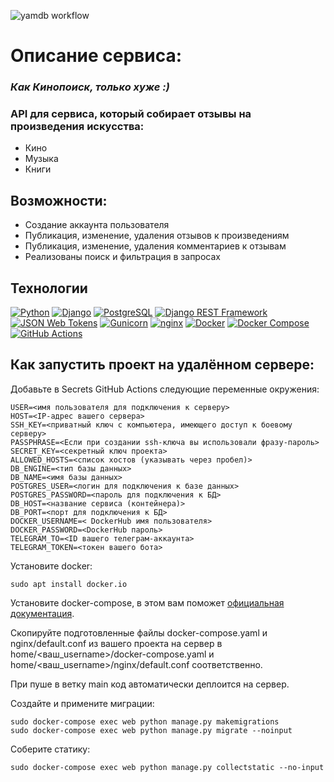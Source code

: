 ![yamdb workflow](https://github.com/Tox1que/yamdb_final/actions/workflows/yamdb_workflow.yml/badge.svg)


# Описание сервиса:
### *Как Кинопоиск, только хуже :)*
### API для сервиса, который собирает отзывы на произведения искусства:
- Кино
- Музыка
- Книги


## Возможности:
- Создание аккаунта пользователя
- Публикация, изменение, удаления отзывов к произведениям
- Публикация, изменение, удаления комментариев к отзывам
- Реализованы поиск и фильтрация в запросах

## Технологии
[![Python](https://img.shields.io/badge/Python-3776AB?logo=python)](https://www.python.org/)
[![Django](https://img.shields.io/badge/Django-092E20?&logo=django)](https://www.djangoproject.com/)
[![PostgreSQL](https://img.shields.io/badge/PostgreSQL-grey?logo=postgresql)](https://www.postgresql.org/)
[![Django REST Framework](https://img.shields.io/badge/Django_REST_Framework-grey?logo=django)](https://www.django-rest-framework.org/)
[![JSON Web Tokens](https://img.shields.io/badge/JSON_Web_Tokens-grey?logo=jsonwebtokens)](https://jwt.io/)
[![Gunicorn](https://img.shields.io/badge/Gunicorn-grey?logo=gunicorn)](https://gunicorn.org/)
[![nginx](https://img.shields.io/badge/nginx-grey?logo=nginx)](https://nginx.org/)
[![Docker](https://img.shields.io/badge/Docker-grey?logo=docker)](https://www.docker.com/)
[![Docker Compose](https://img.shields.io/badge/Docker_Compose-grey?logo=docker)](https://docs.docker.com/compose/)
[![GitHub Actions](https://img.shields.io/badge/GitHub_Actions-grey?logo=githubactions)](https://github.com/features/actions)

## Как запустить проект на удалённом сервере:
Добавьте в Secrets GitHub Actions следующие переменные окружения:
```
USER=<имя пользователя для подключения к серверу>
HOST=<IP-адрес вашего сервера>
SSH_KEY=<приватный ключ с компьютера, имеющего доступ к боевому серверу>
PASSPHRASE=<Если при создании ssh-ключа вы использовали фразу-пароль>
SECRET_KEY=<секретный ключ проекта>
ALLOWED_HOSTS=<список хостов (указывать через пробел)>
DB_ENGINE=<тип базы данных>
DB_NAME=<имя базы данных>
POSTGRES_USER=<логин для подключения к базе данных>
POSTGRES_PASSWORD=<пароль для подключения к БД>
DB_HOST=<название сервиса (контейнера)>
DB_PORT=<порт для подключения к БД>
DOCKER_USERNAME=< DockerHub имя пользователя>
DOCKER_PASSWORD=<DockerHub пароль>
TELEGRAM_TO=<ID вашего телеграм-аккаунта>
TELEGRAM_TOKEN=<токен вашего бота>
```
Установите docker:
```
sudo apt install docker.io
```
Установите docker-compose, в этом вам поможет [официальная документация](https://docs.docker.com/compose/install/).

Скопируйте подготовленные файлы docker-compose.yaml и nginx/default.conf из вашего проекта на сервер в home/<ваш_username>/docker-compose.yaml и home/<ваш_username>/nginx/default.conf соответственно. 

При пуше в ветку main код автоматически деплоится на сервер.

Создайте и примените миграции:
```
sudo docker-compose exec web python manage.py makemigrations
sudo docker-compose exec web python manage.py migrate --noinput
```
Соберите статику:
```
sudo docker-compose exec web python manage.py collectstatic --no-input
```
